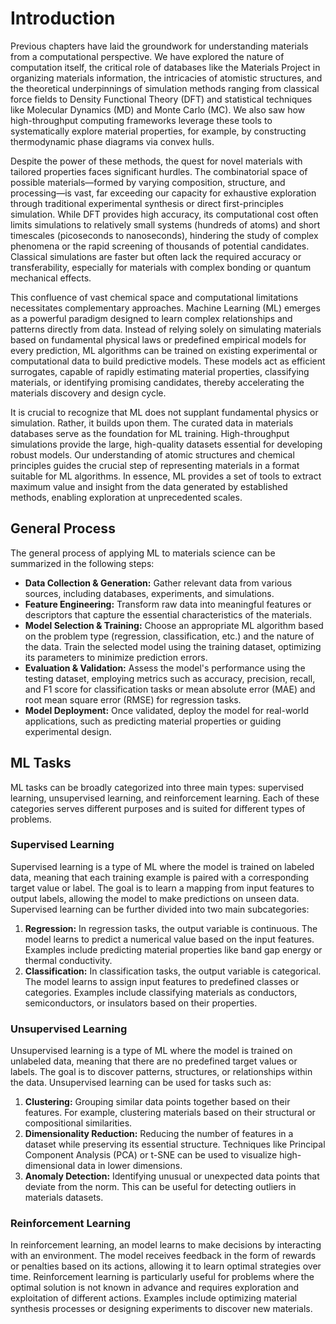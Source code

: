 # Introduction
Previous chapters have laid the groundwork for understanding materials from a computational perspective. We have explored the nature of computation itself, the critical role of databases like the Materials Project in organizing materials information, the intricacies of atomistic structures, and the theoretical underpinnings of simulation methods ranging from classical force fields to Density Functional Theory (DFT) and statistical techniques like Molecular Dynamics (MD) and Monte Carlo (MC). We also saw how high-throughput computing frameworks leverage these tools to systematically explore material properties, for example, by constructing thermodynamic phase diagrams via convex hulls.

Despite the power of these methods, the quest for novel materials with tailored properties faces significant hurdles. The combinatorial space of possible materials—formed by varying composition, structure, and processing—is vast, far exceeding our capacity for exhaustive exploration through traditional experimental synthesis or direct first-principles simulation. While DFT provides high accuracy, its computational cost often limits simulations to relatively small systems (hundreds of atoms) and short timescales (picoseconds to nanoseconds), hindering the study of complex phenomena or the rapid screening of thousands of potential candidates. Classical simulations are faster but often lack the required accuracy or transferability, especially for materials with complex bonding or quantum mechanical effects.

This confluence of vast chemical space and computational limitations necessitates complementary approaches. Machine Learning (ML) emerges as a powerful paradigm designed to learn complex relationships and patterns directly from data. Instead of relying solely on simulating materials based on fundamental physical laws or predefined empirical models for every prediction, ML algorithms can be trained on existing experimental or computational data to build predictive models. These models act as efficient surrogates, capable of rapidly estimating material properties, classifying materials, or identifying promising candidates, thereby accelerating the materials discovery and design cycle.

It is crucial to recognize that ML does not supplant fundamental physics or simulation. Rather, it builds upon them. The curated data in materials databases serve as the foundation for ML training. High-throughput simulations provide the large, high-quality datasets essential for developing robust models. Our understanding of atomic structures and chemical principles guides the crucial step of representing materials in a format suitable for ML algorithms. In essence, ML provides a set of tools to extract maximum value and insight from the data generated by established methods, enabling exploration at unprecedented scales.

## General Process
The general process of applying ML to materials science can be summarized in the following steps:
- **Data Collection & Generation:** Gather relevant data from various sources, including databases, experiments, and simulations.
- **Feature Engineering:** Transform raw data into meaningful features or descriptors that capture the essential characteristics of the materials.
- **Model Selection & Training:** Choose an appropriate ML algorithm based on the problem type (regression, classification, etc.) and the nature of the data. Train the selected model using the training dataset, optimizing its parameters to minimize prediction errors.
- **Evaluation & Validation:** Assess the model's performance using the testing dataset, employing metrics such as accuracy, precision, recall, and F1 score for classification tasks or mean absolute error (MAE) and root mean square error (RMSE) for  regression tasks.
- **Model Deployment:** Once validated, deploy the model for real-world applications, such as predicting material properties or guiding experimental design.


## ML Tasks
ML tasks can be broadly categorized into three main types: supervised learning, unsupervised learning, and reinforcement learning. Each of these categories serves different purposes and is suited for different types of problems.

### Supervised Learning
Supervised learning is a type of ML where the model is trained on labeled data, meaning that each training example is paired with a corresponding target value or label. The goal is to learn a mapping from input features to output labels, allowing the model to make predictions on unseen data. Supervised learning can be further divided into two main subcategories:
1. **Regression:** In regression tasks, the output variable is continuous. The model learns to predict a numerical value based on the input features. Examples include predicting material properties like band gap energy or thermal conductivity.
2. **Classification:** In classification tasks, the output variable is categorical. The model learns to assign input features to predefined classes or categories. Examples include classifying materials as conductors, semiconductors, or insulators based on their properties.

### Unsupervised Learning
Unsupervised learning is a type of ML where the model is trained on unlabeled data, meaning that there are no predefined target values or labels. The goal is to discover patterns, structures, or relationships within the data. Unsupervised learning can be used for tasks such as:
1. **Clustering:** Grouping similar data points together based on their features. For example, clustering materials based on their structural or compositional similarities.
2. **Dimensionality Reduction:** Reducing the number of features in a dataset while preserving its essential structure. Techniques like Principal Component Analysis (PCA) or t-SNE can be used to visualize high-dimensional data in lower dimensions.
3. **Anomaly Detection:** Identifying unusual or unexpected data points that deviate from the norm. This can be useful for detecting outliers in materials datasets.

### Reinforcement Learning
In reinforcement learning, an model learns to make decisions by interacting with an environment. The model receives feedback in the form of rewards or penalties based on its actions, allowing it to learn optimal strategies over time. Reinforcement learning is particularly useful for problems where the optimal solution is not known in advance and requires exploration and exploitation of different actions. Examples include optimizing material synthesis processes or designing experiments to discover new materials.